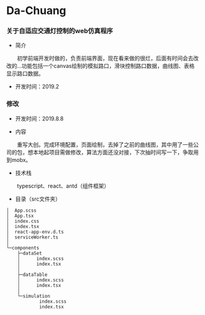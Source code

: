 # Da-Chuang


### 关于自适应交通灯控制的web仿真程序

   - 简介
   
   &emsp;&emsp;初学前端开发时做的，负责前端界面，现在看来做的很烂，后面有时间会去改改的...功能包括一个canvas绘制的模拟路口，滑块控制路口数据，曲线图、表格显示路口数据。

   - 开发时间：2019.2
   
### 修改

- 开发时间：2019.8.8

- 内容

&emsp;&emsp;重写大创。完成环境配置，页面绘制，去掉了之前的曲线图，其中用了一些公司的包，想本地起项目需做修改，算法方面还没对接，下次抽时间写一下，争取用到mobx。

- 技术栈

&emsp;&emsp;typescript、react、antd（组件框架）

- 目录（src文件夹）

```
│  App.scss  
│  App.tsx  
│  index.css  
│  index.tsx  
│  react-app-env.d.ts  
│  serviceWorker.ts  
│  
└─components  
    ├─dataSet  
    │      index.scss  
    │      index.tsx  
    │  
    ├─dataTable  
    │      index.scss  
    │      index.tsx  
    │  
    └─simulation  
            index.scss  
            index.tsx  
 ```




